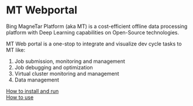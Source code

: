 # MT Webportal

Bing MagneTar Platform (aka MT) is a cost-efficient offline data processing platform with Deep Learning capabilities on Open-Source technologies. 

MT Web portal is a one-stop to integrate and visualize dev cycle tasks to MT like:

1. Job submission, monitoring and management
2. Job debugging and optimization
3. Virtual cluster monitoring and management
4. Data management

[How to install and run](docs/HowToRun.md)  
[How to use](docs/HowToUse.md)
